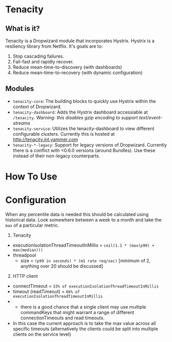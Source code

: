 Tenacity
========

What is it?
-----------

Tenacity is a Dropwizard module that incorporates Hystrix. Hystrix is a resiliency library from Netflix. It's goals are to:

1. Stop cascading failures.
2. Fail-fast and rapidly recover.
3. Reduce mean-time-to-discovery (with dashboards)
4. Reduce mean-time-to-recovery (with dynamic configuration)

Modules
-------

-   `tenacity-core`:        The building blocks to quickly use Hystrix within the context of Dropwizard.
-   `tenacity-dashboard`:       Adds the Hystrix dashboard accessiable at `/tenacity`. *Warning: this disables gzip encoding to support text/event-streams*
-   `tenacity-service`:       Utilizes the tenacity-dashboard to view different configurable clusters. Currently this is hosted at http://tenacity.int.yammer.com
-   `tenacity-*-legacy`:        Support for legacy versions of Dropwizard. Currently there is a conflict with <0.6.0 versions (around Bundles).
    Use these instead of their non-legacy counterparts.

How To Use
==========



Configuration
=============

When any percentile data is needed this should be calculated using historical data. Look somewhere between a week to a month
and take the `max` of a particular metric.

1. Tenacity
  -   executionIsolationThreadTimeoutInMillis = `ceil(1.1 * (max(p99) + max(median)))`
  -   threadpool
      *   size = `(p99 in seconds) * (m1 rate req/sec)` [minimum of 2, anything over 20 should be discussed]

2. HTTP client
  -   connectTimeout = `33% of executionIsolationThreadTimeoutInMillis`
  -   timeout (readTimeout) = `66% of executionIsolationThreadTimeoutInMillis`
  -   -   there is a good chance that a single client may use multiple commandKeys that might warrant a range of different connectionTimeouts and read timeouts. 
  -   In this case the current approach is to take the max value across all specific timeouts (alternatively the clients could be split into multiple clients on the service level)

